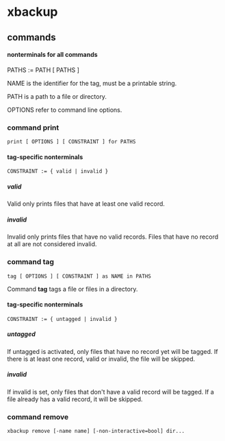 # xbackup
## commands
#### nonterminals for all commands
PATHS := PATH [ PATHS ]

NAME is the identifier for the tag, must be a printable string.

PATH is a path to a file or directory.

OPTIONS refer to command line options.
### command print
    print [ OPTIONS ] [ CONSTRAINT ] for PATHS
#### tag-specific nonterminals
    CONSTRAINT := { valid | invalid }
##### valid
Valid only prints files that have at least one valid record.
##### invalid
Invalid only prints files that have no valid records. Files that have no record at all are not considered invalid.
### command tag
    tag [ OPTIONS ] [ CONSTRAINT ] as NAME in PATHS
Command **tag** tags a file or files in a directory.
#### tag-specific nonterminals
    CONSTRAINT := { untagged | invalid }
##### untagged 
If untagged is activated, only files that have no record yet will be tagged. If there is at least one record, valid or invalid, the file will be skipped.
##### invalid
If invalid is set, only files that don't have a valid record will be tagged. If a file already has a valid record, it will be skipped.
### command remove
    xbackup remove [-name name] [-non-interactive=bool] dir...

